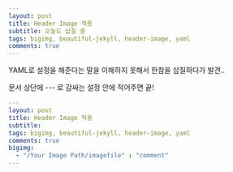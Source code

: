 ```yaml
---
layout: post
title: Header Image 적용
subtitle: 오늘도 삽질 중
tags: bigimg, beautiful-jekyll, header-image, yaml
comments: true
---
```


YAML로 설정을 해준다는 말을 이해하지 못해서 한참을 삽질하다가 발견..

문서 상단에 --- 로 감싸는 설정 안에 적어주면 끝!

```YAML
---
layout: post
title: Header Image 적용
subtitle:
tags: bigimg, beautiful-jekyll, header-image, yaml
comments: true
bigimg:
  - "/Your Image Path/imagefile" : "comment"
---
```
